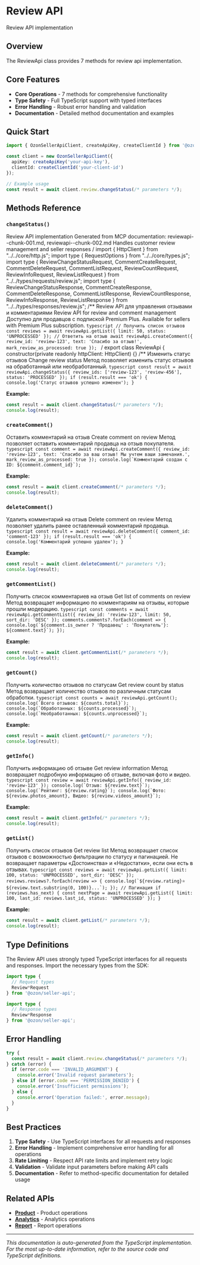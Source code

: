 # Review API

Review API implementation

## Overview

The ReviewApi class provides 7 methods for review api implementation.

## Core Features

- **Core Operations** - 7 methods for comprehensive functionality
- **Type Safety** - Full TypeScript support with typed interfaces
- **Error Handling** - Robust error handling and validation
- **Documentation** - Detailed method documentation and examples

## Quick Start

```typescript
import { OzonSellerApiClient, createApiKey, createClientId } from '@ozon/seller-api';

const client = new OzonSellerApiClient({
  apiKey: createApiKey('your-api-key'),
  clientId: createClientId('your-client-id')
});

// Example usage
const result = await client.review.changeStatus(/* parameters */);
```

## Methods Reference

### `changeStatus()`

Review API implementation Generated from MCP documentation: reviewapi--chunk-001.md, reviewapi--chunk-002.md Handles customer review management and seller responses / import { HttpClient } from "../../core/http.js"; import type { RequestOptions } from "../../core/types.js"; import type { ReviewChangeStatusRequest, CommentCreateRequest, CommentDeleteRequest, CommentListRequest, ReviewCountRequest, ReviewInfoRequest, ReviewListRequest } from "../../types/requests/review.js"; import type { ReviewChangeStatusResponse, CommentCreateResponse, CommentDeleteResponse, CommentListResponse, ReviewCountResponse, ReviewInfoResponse, ReviewListResponse } from "../../types/responses/review.js"; /** Review API для управления отзывами и комментариями Review API for review and comment management Доступно для продавцов с подпиской Premium Plus. Available for sellers with Premium Plus subscription. ```typescript // Получить список отзывов const reviews = await reviewApi.getList({ limit: 50, status: 'UNPROCESSED' }); // Ответить на отзыв await reviewApi.createComment({ review_id: 'review-123', text: 'Спасибо за отзыв!', mark_review_as_processed: true }); ``` / export class ReviewApi { constructor(private readonly httpClient: HttpClient) {} /** Изменить статус отзывов Change review status Метод позволяет изменить статус отзывов на обработанный или необработанный. ```typescript const result = await reviewApi.changeStatus({ review_ids: ['review-123', 'review-456'], status: 'PROCESSED' }); if (result.result === 'ok') { console.log('Статус отзывов успешно изменен'); } ```

**Example:**
```typescript
const result = await client.changeStatus(/* parameters */);
console.log(result);
```

### `createComment()`

Оставить комментарий на отзыв Create comment on review Метод позволяет оставить комментарий продавца на отзыв покупателя. ```typescript const comment = await reviewApi.createComment({ review_id: 'review-123', text: 'Спасибо за ваш отзыв! Мы учтем ваши замечания.', mark_review_as_processed: true }); console.log(`Комментарий создан с ID: ${comment.comment_id}`); ```

**Example:**
```typescript
const result = await client.createComment(/* parameters */);
console.log(result);
```

### `deleteComment()`

Удалить комментарий на отзыв Delete comment on review Метод позволяет удалить ранее оставленный комментарий продавца. ```typescript const result = await reviewApi.deleteComment({ comment_id: 'comment-123' }); if (result.result === 'ok') { console.log('Комментарий успешно удален'); } ```

**Example:**
```typescript
const result = await client.deleteComment(/* parameters */);
console.log(result);
```

### `getCommentList()`

Получить список комментариев на отзыв Get list of comments on review Метод возвращает информацию по комментариям на отзывы, которые прошли модерацию. ```typescript const comments = await reviewApi.getCommentList({ review_id: 'review-123', limit: 50, sort_dir: 'DESC' }); comments.comments?.forEach(comment => { console.log(`${comment.is_owner ? 'Продавец' : 'Покупатель'}: ${comment.text}`); }); ```

**Example:**
```typescript
const result = await client.getCommentList(/* parameters */);
console.log(result);
```

### `getCount()`

Получить количество отзывов по статусам Get review count by status Метод возвращает количество отзывов по различным статусам обработки. ```typescript const counts = await reviewApi.getCount(); console.log(`Всего отзывов: ${counts.total}`); console.log(`Обработанных: ${counts.processed}`); console.log(`Необработанных: ${counts.unprocessed}`); ```

**Example:**
```typescript
const result = await client.getCount(/* parameters */);
console.log(result);
```

### `getInfo()`

Получить информацию об отзыве Get review information Метод возвращает подробную информацию об отзыве, включая фото и видео. ```typescript const review = await reviewApi.getInfo({ review_id: 'review-123' }); console.log(`Отзыв: ${review.text}`); console.log(`Рейтинг: ${review.rating}`); console.log(`Фото: ${review.photos_amount}, Видео: ${review.videos_amount}`); ```

**Example:**
```typescript
const result = await client.getInfo(/* parameters */);
console.log(result);
```

### `getList()`

Получить список отзывов Get review list Метод возвращает список отзывов с возможностью фильтрации по статусу и пагинацией. Не возвращает параметры «Достоинства» и «Недостатки», если они есть в отзывах. ```typescript const reviews = await reviewApi.getList({ limit: 100, status: 'UNPROCESSED', sort_dir: 'DESC' }); reviews.reviews?.forEach(review => { console.log(`${review.rating}⭐ ${review.text.substring(0, 100)}...`); }); // Пагинация if (reviews.has_next) { const nextPage = await reviewApi.getList({ limit: 100, last_id: reviews.last_id, status: 'UNPROCESSED' }); } ```

**Example:**
```typescript
const result = await client.getList(/* parameters */);
console.log(result);
```

## Type Definitions

The Review API uses strongly typed TypeScript interfaces for all requests and responses. Import the necessary types from the SDK:

```typescript
import type {
  // Request types
  Review*Request
} from '@ozon/seller-api';

import type {
  // Response types  
  Review*Response
} from '@ozon/seller-api';
```

## Error Handling

```typescript
try {
  const result = await client.review.changeStatus(/* parameters */);
} catch (error) {
  if (error.code === 'INVALID_ARGUMENT') {
    console.error('Invalid request parameters');
  } else if (error.code === 'PERMISSION_DENIED') {
    console.error('Insufficient permissions');
  } else {
    console.error('Operation failed:', error.message);
  }
}
```

## Best Practices

1. **Type Safety** - Use TypeScript interfaces for all requests and responses
2. **Error Handling** - Implement comprehensive error handling for all operations
3. **Rate Limiting** - Respect API rate limits and implement retry logic
4. **Validation** - Validate input parameters before making API calls
5. **Documentation** - Refer to method-specific documentation for detailed usage

## Related APIs

- **[Product](./product.md)** - Product operations
- **[Analytics](./analytics.md)** - Analytics operations
- **[Report](./report.md)** - Report operations

---

*This documentation is auto-generated from the TypeScript implementation. For the most up-to-date information, refer to the source code and TypeScript definitions.*